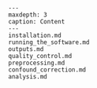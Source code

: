 ```{include} ../README.md
```

```{toctree}
---
maxdepth: 3
caption: Content
---
installation.md
running_the_software.md
outputs.md
quality_control.md
preprocessing.md
confound_correction.md
analysis.md

